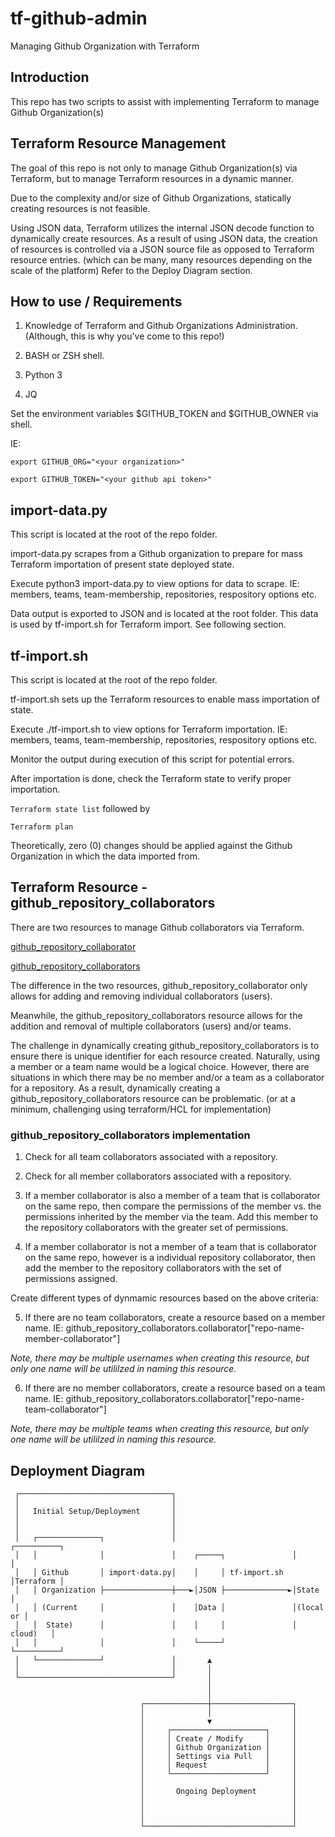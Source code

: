 # tf-github-admin
Managing Github Organization with Terraform


## Introduction

This repo has two scripts to assist with implementing Terraform to manage
Github Organization(s)


## Terraform Resource Management

The goal of this repo is not only to manage Github Organization(s) via
Terraform, but to manage Terraform resources in a dynamic manner.

Due to the complexity and/or size of Github Organizations, statically creating
resources is not feasible.

Using JSON data, Terraform utilizes the internal JSON decode function to
dynamically create resources.  As a result of using JSON data, the creation of
resources is controlled via a JSON source file as opposed to Terraform resource
entries.  (which can be many, many resources depending on the scale of the
platform)  Refer to the Deploy Diagram section.


## How to use / Requirements

1) Knowledge of Terraform and Github Organizations Administration.  (Although,
this is why you've come to this repo!)

2) BASH or ZSH shell.

3) Python 3

4) JQ


Set the environment variables $GITHUB_TOKEN and $GITHUB_OWNER via shell.

IE:

`export GITHUB_ORG="<your organization>"`

`export GITHUB_TOKEN="<your github api token>"`


## import-data.py

This script is located at the root of the repo folder.

import-data.py scrapes from a Github organization to prepare for mass Terraform
importation of present state deployed state.

Execute python3 import-data.py to view options for data to scrape.
IE: members, teams, team-membership, repositories, respository options etc.

Data output is exported to JSON and is located at the root folder.  This data
is used by tf-import.sh for Terraform import.  See following section.


## tf-import.sh

This script is located at the root of the repo folder.

tf-import.sh sets up the Terraform resources to enable mass importation of state.

Execute ./tf-import.sh to view options for Terraform importation.
IE: members, teams, team-membership, repositories, respository options etc.

Monitor the output during execution of this script for potential errors.

After importation is done, check the Terraform state to verify proper
importation.

`Terraform state list` followed by

`Terraform plan`

Theoretically, zero (0) changes should be applied against the Github
Organization in which the data imported from.


## Terraform Resource - github_repository_collaborators

There are two resources to manage Github collaborators via Terraform.

[github_repository_collaborator](https://registry.terraform.io/providers/integrations/github/latest/docs/resources/repository_collaborator)

[github_repository_collaborators](https://registry.terraform.io/providers/integrations/github/latest/docs/resources/repository_collaborators)

The difference in the two resources, github_repository_collaborator only allows
for adding and removing individual collaborators (users).

Meanwhile, the github_repository_collaborators resource allows for the addition
and removal of multiple collaborators (users) and/or teams.

The challenge in dynamically creating github_repository_collaborators is to
ensure there is unique identifier for each resource created.  Naturally, using
a member or a team name would be a logical choice.  However, there are
situations in which there may be no member and/or a team as a collaborator
for a repository.  As a result, dynamically creating a
github_repository_collaborators resource can be problematic. (or at a minimum,
challenging using terraform/HCL for implementation)


### github_repository_collaborators implementation

1) Check for all team collaborators associated with a repository.

2) Check for all member collaborators associated with a repository.

3) If a member collaborator is also a member of a team that is collaborator
on the same repo, then compare the permissions of the member vs. the
permissions inherited by the member via the team.  Add this member to the
repository collaborators with the greater set of permissions.

4) If a member collaborator is not a member of a team that is collaborator
on the same repo, however is a individual repository collaborator, then add
the member to the repository collaborators with the set of permissions
assigned.


Create different types of dynmamic resources based on the above criteria:


5) If there are no team collaborators, create a resource based on a member name.
IE:
github_repository_collaborators.collaborator["repo-name-member-collaborator"]

_Note, there may be multiple usernames when creating this resource, but only
one name will be utililzed in naming this resource._

6) If there are no member collaborators, create a resource based on a team name.
IE:
github_repository_collaborators.collaborator["repo-name-team-collaborator"]

_Note, there may be multiple teams when creating this resource, but only
one name will be utililzed in naming this resource._


## Deployment Diagram


     ┌──────────────────────────────────┐
     │                                  │
     │   Initial Setup/Deployment       │
     │                                  │
     │                                  │
     │   ┌──────────────┐               │                          ┌──────────┐
     │   │              │               │    ┌─────┐               │          │
     │   │ Github       │ import-data.py│    │     │ tf-import.sh  │Terraform │
     │   │ Organization ├───────────────┼───►│JSON ├──────────────►│State     │
     │   │ (Current     │               │    │Data │               │(local or │
     │   │  State)      │               │    │     │               │ cloud)   │
     │   │              │               │    └─────┘               └──────────┘
     │   └──────────────┘               │       ▲
     │                                  │       │
     └──────────────────────────────────┘       │
                                                │
                                                │
                                 ┌──────────────┼──────────────────┐
                                 │              │                  │
                                 │              ▼                  │
                                 │     ┌─────────────────────┐     │
                                 │     │ Create / Modify     │     │
                                 │     │ Github Organization │     │
                                 │     │ Settings via Pull   │     │
                                 │     │ Request             │     │
                                 │     └─────────────────────┘     │
                                 │                                 │
                                 │       Ongoing Deployment        │
                                 │                                 │
                                 │                                 │
                                 │                                 │
                                 └─────────────────────────────────┘
